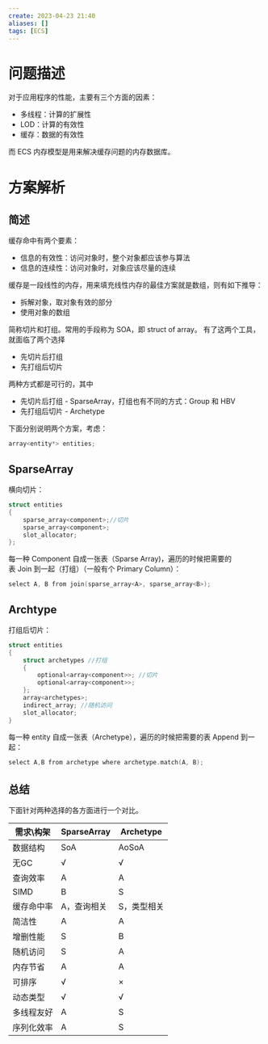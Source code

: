```yaml
---
create: 2023-04-23 21:40
aliases: []
tags: [ECS]
---
```

# 问题描述
对于应用程序的性能，主要有三个方面的因素：

- 多线程：计算的扩展性
- LOD：计算的有效性
- 缓存：数据的有效性

而 ECS 内存模型是用来解决缓存问题的内存数据库。
# 方案解析
## 简述
缓存命中有两个要素：

- 信息的有效性：访问对象时，整个对象都应该参与算法
- 信息的连续性：访问对象时，对象应该尽量的连续

缓存是一段线性的内存，用来填充线性内存的最佳方案就是数组，则有如下推导：

- 拆解对象，取对象有效的部分
- 使用对象的数组

简称切片和打组。常用的手段称为 SOA，即 struct of array。
有了这两个工具，就面临了两个选择 

- 先切片后打组
- 先打组后切片

两种方式都是可行的，其中

- 先切片后打组 - SparseArray，打组也有不同的方式：Group 和 HBV
- 先打组后切片 - Archetype

下面分别说明两个方案，考虑：
```cpp
array<entity*> entities;
```

## SparseArray
横向切片：
```cpp
struct entities
{
    sparse_array<component>;//切片
    sparse_array<component>;
    slot_allocator;
};
```
每一种 Component 自成一张表（Sparse Array)，遍历的时候把需要的表 Join 到一起（打组）（一般有个 Primary Column）：
```cpp
select A, B from join(sparse_array<A>, sparse_array<B>);
```

## Archtype
打组后切片：
```cpp
struct entities
{
    struct archetypes //打组
    {
        optional<array<component>>; //切片
        optional<array<component>>;
    };
    array<archetypes>;
    indirect_array; //随机访问
    slot_allocator;
}
```
每一种 entity 自成一张表（Archetype），遍历的时候把需要的表 Append 到一起：
```cpp
select A,B from archetype where archetype.match(A, B);
```

## 总结
下面针对两种选择的各方面进行一个对比。


| **需求\\构架** | **SparseArray** | **Archetype** |
| --- | --- | --- |
| 数据结构 | SoA | AoSoA |
| 无GC | √ | √ |
| 查询效率 | A | A |
| SIMD | B | S |
| 缓存命中率 | A，查询相关 | S，类型相关 |
| 简洁性 | A | A |
| 增删性能 | S | B |
| 随机访问 | S | A |
| 内存节省 | A | A |
| 可排序 | √ | × |
| 动态类型 | √ | √ |
| 多线程友好 | A | S |
| 序列化效率 | A | S |

